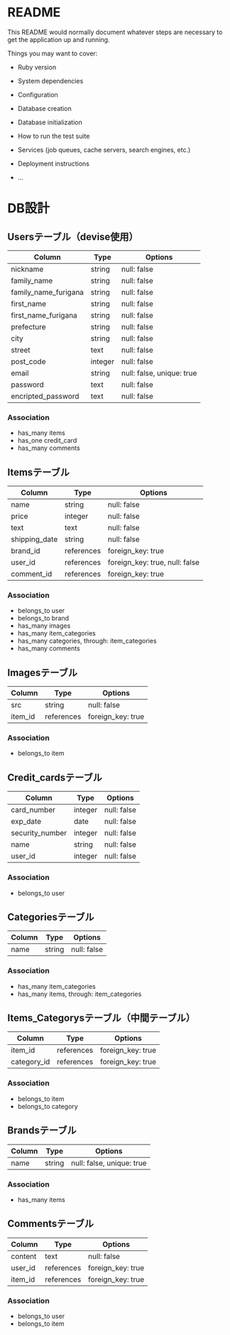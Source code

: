 # README

This README would normally document whatever steps are necessary to get the
application up and running.

Things you may want to cover:

* Ruby version

* System dependencies

* Configuration

* Database creation

* Database initialization

* How to run the test suite

* Services (job queues, cache servers, search engines, etc.)

* Deployment instructions

* ...


# DB設計

## Usersテーブル（devise使用）

|Column|Type|Options|
|------|----|-------|
|nickname|string|null: false|
|family_name|string|null: false|
|family_name_furigana|string|null: false|
|first_name|string|null: false|
|first_name_furigana|string|null: false|
|prefecture|string|null: false|
|city|string|null: false|
|street|text|null: false|
|post_code|integer|null: false|
|email|string|null: false, unique: true|
|password|text|null: false|
|encripted_password|text|null: false|

### Association
* has_many items
* has_one credit_card
* has_many comments

## Itemsテーブル

|Column|Type|Options|
|------|----|-------|
|name|string|null: false|
|price|integer|null: false|
|text|text|null: false|
|shipping_date|string|null: false|
|brand_id|references|foreign_key: true|
|user_id|references|foreign_key: true, null: false|
|comment_id|references|foreign_key: true|

### Association
* belongs_to user
* belongs_to brand
* has_many images
* has_many item_categories
* has_many categories, through: item_categories
* has_many comments


## Imagesテーブル
|Column|Type|Options|
|------|----|-------|
|src|string|null: false|
|item_id|references|foreign_key: true|

### Association
* belongs_to item

## Credit_cardsテーブル

|Column|Type|Options|
|------|----|-------|
|card_number|integer|null: false|
|exp_date|date|null: false|
|security_number|integer|null: false|
|name|string|null: false|
|user_id|integer|null: false|

### Association
* belongs_to user

## Categoriesテーブル

|Column|Type|Options|
|------|----|-------|
|name|string|null: false|

### Association
* has_many item_categories
* has_many items, through: item_categories

## Items_Categorysテーブル（中間テーブル）

|Column|Type|Options|
|------|----|-------|
|item_id|references|foreign_key: true|
|category_id|references|foreign_key: true|

### Association
* belongs_to item
* belongs_to category

## Brandsテーブル

|Column|Type|Options|
|------|----|-------|
|name|string|null: false, unique: true|

### Association
* has_many items

## Commentsテーブル

|Column|Type|Options|
|------|----|-------|
|content|text|null: false|
|user_id|references|foreign_key: true|
|item_id|references|foreign_key: true|

### Association
* belongs_to user
* belongs_to item









